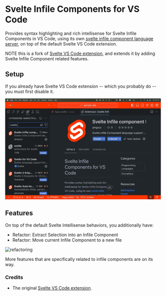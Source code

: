 # Svelte Infile Components for VS Code

Provides syntax highlighting and rich intellisense for Svelte Infile Components in VS Code, using its own [svelte infile component language server](/packages/language-server), on top of the default Svelte VS Code extension.

NOTE this is a fork of [Svelte VS Code extension](https://github.com/sveltejs/language-tools/tree/master/packages/svelte-vscode), and extends it by adding Svelte Infile Component related features.

## Setup

If you already have Svelte VS Code extension -- which you probably do -- you must first disable it.

![disable original extension](./doc/disable_original.gif)

## Features

On top of the default Svelte Intellisense behaviors, you additionally have:

-   Refactor: Extract Selection into an Infile Component
-   Refactor: Move current Infile Component to a new file

![refactoring](./doc/refactoring.gif)

More features that are specifically related to infile components are on its way.

### Credits

-   The original [Svelte VS Code extension](https://github.com/sveltejs/language-tools/tree/master/packages/svelte-vscode).
